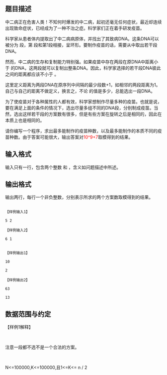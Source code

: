## 题目描述

<div>
 中二病正在危害人类！不知何时爆发的中二病，起初还毫无任何症状，最近却连续出现致命症状，已经成为了一种不治之症。科学家们正在着手研发疫苗。
</div> 
<div>
 科学家从患者体内提取出了中二病病原体，并找出了其致病DNA。这条DNA可以被分为 段，第 段和第1段相接，呈环形。要制作疫苗的话，需要从中取出若干段DNA。 
</div> 
<div>
 然而，中二病的生存和复制能力特别强。如果疫苗中存在两段在原DNA中距离小于 的DNA，这两段就可以复制出整条DNA。因此，科学家选择的若干段DNA彼此之间的距离都应该不小于 。
</div> 
<div>
 这里定义距离为两段DNA在原序列中间隔的最少段数+1，如相邻的两段距离为1。自己与自己的距离不做定义，换言之，不论 的值是多少，总能选出一段DNA。
</div> 
<div>
 为了使疫苗对于各种属性的人都有效，科学家想制作尽量多种的疫苗。也就是说，要在满足上面的条件的情况下，选出尽量多组不同的DNA段，分别制成疫苗。当然，选出这样若干段的方案数有很多，但是有些方案在旋转之后是相同的，因此在本质上也是相同的。
</div> 
<div>
 请你编写一个程序，求出最多能制作的疫苗种数，以及最多能制作的本质不同的疫苗种数。由于答案可能很大，输出答案对<span style="color: rgb(255, 0, 0);">10^9+7</span>取模得到的结果。
</div> 
<p></p>

## 输入格式

<div>
 输入只有一行，包含两个整数 和 ，含义如问题描述中所述。
</div> 
<p></p>

## 输出格式

<div>
 输出两行，每行一个非负整数，分别表示所求的两个方案数取模得到的结果。
</div> 
<div></div> 
<p></p>

```input1
【样例输入1】
5 2
【样例输入2】
6 1
```
```output1
【样例输出1】
10
2
【样例输出2】
63
13
```
## 数据范围与约定

<div>
 【样例1解释】
</div>
<br> 
<div>
 注意一段都不选不是一个合法的方案。
</div>
<br> 
<div>
 N<=100000,K<=100000,且1<=K<= n / 2
</div>
<br> 
<p></p>

